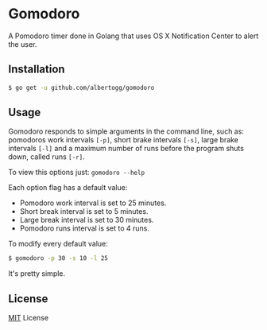 # Gomodoro

A Pomodoro timer done in Golang that uses OS X Notification Center to alert the user.

## Installation

```bash
$ go get -u github.com/albertogg/gomodoro
```

## Usage

Gomodoro responds to simple arguments in the command line, such as: pomodoros
work intervals `[-p]`, short brake intervals `[-s]`, large brake intervals `[-l]`
and a maximum number of runs before the program shuts down, called runs `[-r]`.

To view this options just: `gomodoro --help`

Each option flag has a default value:

- Pomodoro work interval is set to 25 minutes.
- Short break interval is set to 5 minutes.
- Large break interval is set to 30 minutes.
- Pomodoro runs interval is set to 4 runs.

To modify every default value:

```bash
$ gomodoro -p 30 -s 10 -l 25
```

It's pretty simple.

## License

[MIT](https://github.com/albertogg/gomodoro/blob/master/LICENSE) License
